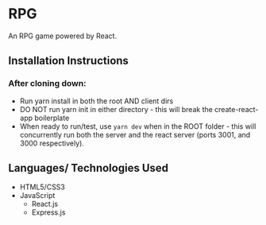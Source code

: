 # RPG

An RPG game powered by React.

## Installation Instructions

### After cloning down:

- Run yarn install in both the root AND client dirs
- DO NOT run yarn init in either directory - this will break the create-react-app boilerplate
- When ready to run/test, use `yarn dev` when in the ROOT folder - this will concurrently run both the server and the react server (ports 3001, and 3000 respectively).

## Languages/ Technologies Used

- HTML5/CSS3
- JavaScript
  - React.js
  - Express.js
